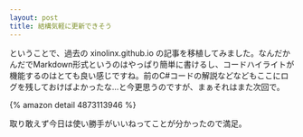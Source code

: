 ```yaml
---
layout: post
title: 結構気軽に更新できそう
---
```


ということで、過去の xinolinx.github.io の記事を移植してみました。なんだかんだでMarkdown形式というのはやっぱり簡単に書けるし、コードハイライトが機能するのはとても良い感じですね。前のC#コードの解説などなどもここにログを残しておけばよかったな…と今更思うのですが、まぁそれはまた次回で。

{% amazon detail 4873113946 %}

取り敢えず今日は使い勝手がいいねってことが分かったので満足。

